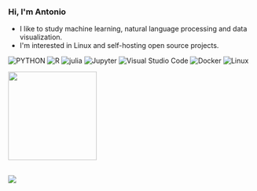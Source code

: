 ### Hi, I'm Antonio

- I like to study machine learning, natural language processing and data visualization.
- I'm interested in Linux and self-hosting open source projects.

<!--
<h3> 🛠 &nbsp;Tech Stack</h3>
-->

![PYTHON](https://img.shields.io/badge/-Python-333333?style=flat&logo=python)
![R](https://img.shields.io/badge/-R-333333?style=flat&logo=r)
![julia](https://img.shields.io/badge/Julia-9558B2?style=flat&labelColor=389827&logoColor=4163d9&logo=julia)
![Jupyter](https://img.shields.io/badge/Jupyter-F37626?style=flat&logo=Jupyter&logoColor=white)
![Visual Studio Code](https://img.shields.io/badge/Visual%20Studio%20Code-0078d7.svg?logo=visual-studio-code&logoColor=white)
![Docker](https://img.shields.io/badge/-Docker-46a2f1?style=flat&logo=docker&logoColor=white)
![Linux](https://img.shields.io/badge/-Linux-333333?style=flat&logo=Linux)

<!--
![codewars](https://www.codewars.com/users/ajdavidl/badges/micro)
-->

<div align="left">
  <a href="https://github.com/ajdavidl">
  <!-- <img height="180em" src="https://github-readme-stats.vercel.app/api?username=ajdavidl&show_icons=true&theme=dracula&include_all_commits=true&count_private=true"/> -->
  <img height="180em" src="https://github-readme-stats.vercel.app/api/top-langs/?username=ajdavidl&layout=compact&langs_count=8&theme=monokai"/>
</div>

<br>

<!--![](http://github-profile-summary-cards.vercel.app/api/cards/repos-per-language?username=ajdavidl&theme=darcula) -->
![](http://github-profile-summary-cards.vercel.app/api/cards/most-commit-language?username=ajdavidl&theme=darcula) 

<!--
![](http://github-profile-summary-cards.vercel.app/api/cards/stats?username=ajdavidl&theme=darcula) 
![](http://github-profile-summary-cards.vercel.app/api/cards/productive-time?username=ajdavidl&theme=darcula&utcOffset=8) 

[![trophy](https://github-profile-trophy.vercel.app/?username=ajdavidl&theme=onedark)](https://github.com/ryo-ma/github-profile-trophy)



![Visitor Badge](https://visitor-badge.laobi.icu/badge?page_id=ajdavidl.ajdavidl)
![Profile View Counter](https://komarev.com/ghpvc/?username=ajdavidl)



[![GitHub Streak](https://github-readme-streak-stats.herokuapp.com/?user=ajdavidl&theme=dark)](https://git.io/streak-stats)
-->

<!--
Here are some ideas to get you started:

- 🔭 I’m currently working on ...
- 🌱 I’m currently learning ...
- 👯 I’m looking to collaborate on ...
- 🤔 I’m looking for help with ...
- 💬 Ask me about ...
- 📫 How to reach me: ...
- 😄 Pronouns: ...
- ⚡ Fun fact: ...
-->
